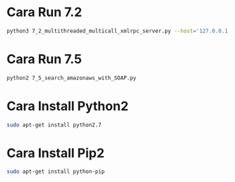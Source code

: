 # Cara Run 7.2
```bash
python3 7_2_multithreaded_multicall_xmlrpc_server.py --host='127.0.0.1' --port=8000
```
# Cara Run 7.5
```bash
python2 7_5_search_amazonaws_with_SOAP.py
```
# Cara Install Python2
```bash
sudo apt-get install python2.7
```
# Cara Install Pip2
```bash
sudo apt-get install python-pip
```
